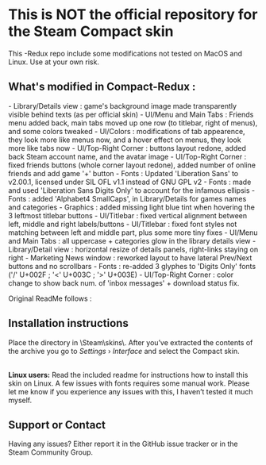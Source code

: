 <h1>This is NOT the official repository for the Steam Compact skin</h1>
This -Redux repo include some modifications not tested on MacOS and Linux.
Use at your own risk.

<h2>What's modified in Compact-Redux :</h2>
- Library/Details view : game's background image made transparently visible behind texts (as per official skin)
- UI/Menu and Main Tabs : Friends menu added back, main tabs moved up one row (to titlebar, right of menus), and some colors tweaked
- UI/Colors : modifications of tab appearence, they look more like menus now, and a hover effect on menus, they look more like tabs now
- UI/Top-Right Corner : buttons layout redone, added back Steam account name, and the avatar image
- UI/Top-Right Corner : fixed friends buttons (whole corner layout redone), added number of online friends and add game '+' button
- Fonts : Updated 'Liberation Sans' to v2.00.1, licensed under SIL OFL v1.1 instead of GNU GPL v2
- Fonts : made and used 'Liberation Sans Digits Only' to account for the infamous ellipsis
- Fonts : added 'Alphabet4 SmallCaps', in Library/Details for games names and categories
- Graphics : added missing light blue tint when hovering the 3 leftmost titlebar buttons
- UI/Titlebar : fixed vertical alignment between left, middle and right labels/buttons
- UI/Titlebar : fixed font styles not matching between left and middle part, plus some more tiny fixes
- UI/Menu and Main Tabs : all uppercase + categories glow in the library details view
- Library/Detail view : horizontal resize of details panels, right-links staying on right
- Marketing News window : reworked layout to have lateral Prev/Next buttons and no scrollbars
- Fonts : re-added 3 glyphes to 'Digits Only' fonts ('/' U+002F ; '<' U+003C ; '>' U+003E)
- UI/Top-Right Corner : color change to show back num. of 'inbox messages' + download status fix.

Original ReadMe follows :

<h2>Installation instructions</h2>
Place the directory in \Steam\skins\. After you’ve extracted the contents of the archive you go to <i>Settings</i> › <i>Interface</i> and select the Compact skin.

<br><strong>Linux users:</strong> Read the included readme for instructions how to install this skin on Linux. A few issues with fonts requires some manual work. Please let me know if you experience any issues with this, I haven’t tested it much myself.

<h2>Support or Contact</h2>
Having any issues? Either report it in the GitHub issue tracker or in the Steam Community Group.
